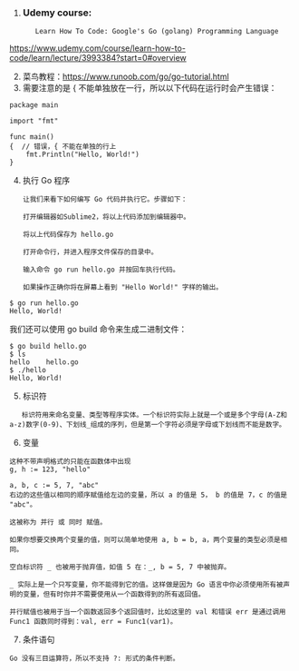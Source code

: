 1. ### Udemy course:
   ```
      Learn How To Code: Google's Go (golang) Programming Language
    ```
https://www.udemy.com/course/learn-how-to-code/learn/lecture/3993384?start=0#overview

2. 菜鸟教程：https://www.runoob.com/go/go-tutorial.html
3. 需要注意的是 { 不能单独放在一行，所以以下代码在运行时会产生错误：
```
package main

import "fmt"

func main()  
{  // 错误，{ 不能在单独的行上
    fmt.Println("Hello, World!")
}
```

4. 执行 Go 程序
   ```
   让我们来看下如何编写 Go 代码并执行它。步骤如下：

   打开编辑器如Sublime2，将以上代码添加到编辑器中。

   将以上代码保存为 hello.go

   打开命令行，并进入程序文件保存的目录中。

   输入命令 go run hello.go 并按回车执行代码。

   如果操作正确你将在屏幕上看到 "Hello World!" 字样的输出。
   ```
```
$ go run hello.go
Hello, World!
```
   我们还可以使用 go build 命令来生成二进制文件：
```
$ go build hello.go 
$ ls
hello    hello.go
$ ./hello 
Hello, World!
```
5. 标识符
```
   标识符用来命名变量、类型等程序实体。一个标识符实际上就是一个或是多个字母(A-Z和a-z)数字(0-9)、下划线_组成的序列，但是第一个字符必须是字母或下划线而不能是数字。
```
6. 变量

```
这种不带声明格式的只能在函数体中出现
g, h := 123, "hello"
```
```
a, b, c := 5, 7, "abc"
右边的这些值以相同的顺序赋值给左边的变量，所以 a 的值是 5， b 的值是 7，c 的值是 "abc"。

这被称为 并行 或 同时 赋值。

如果你想要交换两个变量的值，则可以简单地使用 a, b = b, a，两个变量的类型必须是相同。

空白标识符 _ 也被用于抛弃值，如值 5 在：_, b = 5, 7 中被抛弃。

_ 实际上是一个只写变量，你不能得到它的值。这样做是因为 Go 语言中你必须使用所有被声明的变量，但有时你并不需要使用从一个函数得到的所有返回值。

并行赋值也被用于当一个函数返回多个返回值时，比如这里的 val 和错误 err 是通过调用 Func1 函数同时得到：val, err = Func1(var1)。
```
7. 条件语句
```
Go 没有三目运算符，所以不支持 ?: 形式的条件判断。
```
